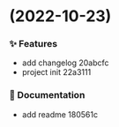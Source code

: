 #  (2022-10-23)


### ✨ Features

* add changelog 20abcfc
* project init 22a3111


### 📝 Documentation

* add readme 180561c



